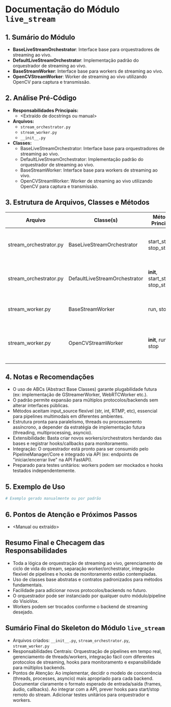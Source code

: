 # Documentação do Módulo `live_stream`


## 1. Sumário do Módulo
- **BaseLiveStreamOrchestrator**: Interface base para orquestradores de streaming ao vivo.
- **DefaultLiveStreamOrchestrator**: Implementação padrão do orquestrador de streaming ao vivo.
- **BaseStreamWorker**: Interface base para workers de streaming ao vivo.
- **OpenCVStreamWorker**: Worker de streaming ao vivo utilizando OpenCV para captura e transmissão.

## 2. Análise Pré-Código
- **Responsabilidades Principais:**
  - <Extraído de docstrings ou manual>
- **Arquivos:**
  - `stream_orchestrator.py`
  - `stream_worker.py`
  - `__init__.py`
- **Classes:**
  - BaseLiveStreamOrchestrator: Interface base para orquestradores de streaming ao vivo.
  - DefaultLiveStreamOrchestrator: Implementação padrão do orquestrador de streaming ao vivo.
  - BaseStreamWorker: Interface base para workers de streaming ao vivo.
  - OpenCVStreamWorker: Worker de streaming ao vivo utilizando OpenCV para captura e transmissão.

## 3. Estrutura de Arquivos, Classes e Métodos
| Arquivo | Classe(s) | Métodos Principais | Descrição |
|--------|-----------|--------------------|-----------|
| stream_orchestrator.py | BaseLiveStreamOrchestrator | start_stream, stop_stream | Interface base para orquestradores de streaming ao vivo. |
| stream_orchestrator.py | DefaultLiveStreamOrchestrator | __init__, start_stream, stop_stream | Implementação padrão do orquestrador de streaming ao vivo. |
| stream_worker.py | BaseStreamWorker | run, stop | Interface base para workers de streaming ao vivo. |
| stream_worker.py | OpenCVStreamWorker | __init__, run, stop | Worker de streaming ao vivo utilizando OpenCV para captura e transmissão. |


## 4. Notas e Recomendações
- O uso de ABCs (Abstract Base Classes) garante plugabilidade futura (ex: implementação de GStreamerWorker, WebRTCWorker etc.).
- O padrão permite expansão para múltiplos protocolos/backends sem alterar interfaces públicas.
- Métodos aceitam input_source flexível (str, int, RTMP, etc), essencial para pipelines multimodais em diferentes ambientes.
- Estrutura pronta para paralelismo, threads ou processamento assíncrono, a depender da estratégia de implementação futura (threading, multiprocessing, asyncio).
- Extensibilidade: Basta criar novos workers/orchestrators herdando das bases e registrar hooks/callbacks para monitoramento.
- Integração: O orquestrador está pronto para ser consumido pelo PipelineManager/Core e integrado via API (ex: endpoints de "iniciar/encerrar live" na API FastAPI).
- Preparado para testes unitários: workers podem ser mockados e hooks testados independentemente.

## 5. Exemplo de Uso
```python
# Exemplo gerado manualmente ou por padrão
```

## 6. Pontos de Atenção e Próximos Passos
- <Manual ou extraído>

## Resumo Final e Checagem das Responsabilidades
- Toda a lógica de orquestração de streaming ao vivo, gerenciamento de ciclo de vida do stream, separação worker/orchestrator, integração flexível de pipelines e hooks de monitoramento estão contempladas.
- Uso de classes base abstratas e contratos padronizados para métodos fundamentais.
- Facilidade para adicionar novos protocolos/backends no futuro.
- O orquestrador pode ser instanciado por qualquer outro módulo/pipeline do VisioVox.
- Workers podem ser trocados conforme o backend de streaming desejado.

## Sumário Final do Skeleton do Módulo `live_stream`
- Arquivos criados: `__init__.py`, `stream_orchestrator.py`, `stream_worker.py`
- Responsabilidades Centrais: Orquestração de pipelines em tempo real, gerenciamento de threads/workers, integração fácil com diferentes protocolos de streaming, hooks para monitoramento e expansibilidade para múltiplos backends.
- Pontos de Atenção: Ao implementar, decidir o modelo de concorrência (threads, processes, asyncio) mais apropriado para cada backend. Documentar claramente o formato esperado de entrada/saída (frames, áudio, callbacks). Ao integrar com a API, prever hooks para start/stop remoto do stream. Adicionar testes unitários para orquestrador e workers.
